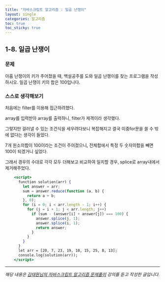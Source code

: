 ```yaml
---
title: "자바스크립트 알고리즘 : 일곱 난쟁이"
layout: single
categories: 알고리즘
toc: true
toc_sticky: true
---
```


## 1-8. 일곱 난쟁이

### 문제

아홉 난쟁이의 키가 주어졌을 때, 백설공주를 도와 일곱 난쟁이를 찾는 프로그램을 작성하시오.
일곱 난쟁이 키의 합은 100입니다.

### 스스로 생각해보기

처음에는 filter를 이용해 접근하려했다.

array를 입력받아 array를 출력하니, filter가 제격이라 생각했다.

그렇지만 걸러낼 수 있는 조건식을 세우려다보니 복잡해지고 결국 이중for문을 쓸 수 밖에 없다는 생각이 들었다.

7개 원소의합이 100이라는 조건이 주어졌으니, 전체합에서 특정 두 숫자의합을 빼면 100이 되겠거니 싶었다.

그래서 경우의 수대로 각각 모두 더해보고 비교하여 일치할 경우, splice로 array내에서 제거해주었다.

```jsx
    <script>
      function solution(arr) {
        let answer = arr;
        sum = answer.reduce(function (a, b) {
          return a + b;
        }, 0);
        for (i = 0; i < arr.length - 1; i++) {
          for (j = i + 1; j < arr.length; j++)
            if (sum - (answer[i] + answer[j]) === 100) {
              answer.splice(j, 1);
              answer.splice(i, 1);
              return answer;
            }
          }
        }
      }
      let arr = [20, 7, 23, 19, 10, 15, 25, 8, 13];
      console.log(solution(arr));
    </script>
```

---

_해당 내용은 [김태원님의 자바스크립트 알고리즘 문제풀이](https://www.inflearn.com/course/%EC%9E%90%EB%B0%94%EC%8A%A4%ED%81%AC%EB%A6%BD%ED%8A%B8-%EC%95%8C%EA%B3%A0%EB%A6%AC%EC%A6%98-%EB%AC%B8%EC%A0%9C%ED%92%80%EC%9D%B4/dashboard) 강의를 듣고 작성한 글입니다._

